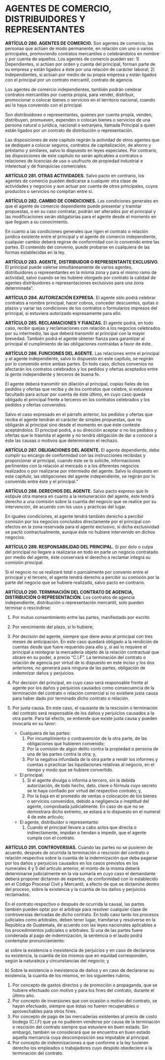 # AGENTES DE COMERCIO, DISTRIBUIDORES Y REPRESENTANTES

__ARTÍCULO 280. AGENTES DE COMERCIO.__ Son agentes de comercio, las personas que actúen
de modo permanente, en relación con uno o varios principales, promoviendo contratos
mercantiles o celebrándolos en nombre y por cuenta de aquellos. Los agentes de comercio
pueden ser: 1) Dependientes, si actúan por orden y cuenta del principal, forman parte de su
empresa y están ligados a éste por una relación de carácter laboral; 2) Independientes, si actúan
por medio de su propia empresa y están ligados con el principal por un contrato mercantil,
contrato de agencia.

Los agentes de comercio independientes, también podrán celebrar contratos mercantiles por
cuenta propia, para vender, distribuir, promocionar o colocar bienes o servicios en el territorio
nacional, cuando así lo haya convenido con el principal.

Son distribuidores o representantes, quienes por cuenta propia, venden, distribuyen,
promueven, expenden o colocan bienes o servicios de una persona natural o jurídica, nacional o
extranjera, llamada Principal a quien están ligados por un contrato de distribución o
representación.

Las disposiciones de este capítulo regirán la actividad de otros agentes que se dediquen a
colocar seguros, contratos de capitalización, de ahorro y préstamo y similares, salvo lo
dispuesto en leyes especiales. Por contrario, las disposiciones de este capítulo no serán
aplicables a contratos o relaciones de licencias de uso o usufructo de propiedad industrial e
intelectual y de franquicias comerciales.

__ARTÍCULO 281. OTRAS ACTIVIDADES.__ Salvo pacto en contrario, los agentes de comercio
pueden dedicarse a cualquier otra clase de actividades y negocios y aun actuar por cuenta de
otros principales, cuyos productos o servicios no compitan entre sí.

__ARTÍCULO 282. CAMBIO DE CONDICIONES.__ Las condiciones generales en que el agente de
comercio dependiente puede presentar y tramitar propuestas, o en su caso contratar, podrán
ser alterados por el principal y las modificaciones serán obligatorias para el agente desde el
momento en que lleguen a su conocimiento.

En cuanto a las condiciones generales que rigen el contrato o relación jurídica existente entre el
principal y el agente de comercio independiente, cualquier cambio deberá regirse de
conformidad con lo convenido entre las partes. El contenido del convenio, puede probarse en
cualquiera de las formas establecidas en la ley.

__ARTÍCULO 283. AGENTE, DISTRIBUIDOR O REPRESENTANTE EXCLUSIVO.__ El principal puede
valerse simultáneamente de varios agentes, distribuidores o representantes en la misma zona y
para el mismo ramo de actividad, salvo cuando se les hubiere otorgado por contrato la calidad
de agentes distribuidores o representaciones exclusivos para una zona determinada”.

__ARTÍCULO 284. AUTORIZACIÓN EXPRESA.__ El agente sólo podrá celebrar contratos a nombre
principal, hacer cobros, conceder descuentos, quitas o plazos y variar las condiciones de los
contratos o formularios impresos del principal, si estuviera autorizado expresamente para ello.

__ARTÍCULO 285. RECLAMACIONES Y FIANZAS.__ El agente podrá, en todo caso, recibir quejas y
reclamaciones con relación a los negocios celebrados por su intermedio, las que deberá
transmitir al principal con la mayor brevedad. También podrá el agente obtener fianza para
garantizar al principal el cumplimiento de las obligaciones contraídas a favor de éste.

__ARTÍCULO 286. FUNCIONES DEL AGENTE.__ Las relaciones entre el principal y el agente
independiente, salvo lo dispuesto en este capítulo, se regirán por lo convenido entre ambas
partes. En todo caso, dichos convenios no afectarán los contratos celebrados y los pedidos y
ofertas aceptados entre la gente independiente y terceros de buena fe.

El agente deberá transmitir sin dilación al principal, copias fieles de los pedidos y ofertas que
reciba y de los contratos que celebre, si estuviera facultado para actuar por cuenta de éste
último, en cuyo caso queda obligado el principal frente a terceros en los contratos celebrados y
los pedidos y ofertas convenidos.

Salvo el caso expresado en el párrafo anterior, los pedidos y ofertas que reciba el agente
tendrán el carácter de simples propuestas, que no obligarán al principal sino desde el momento
en que éste conteste aceptándolos. El principal podrá, a su dirección aceptar o no los pedidos y
ofertas que le trasmita el agente y no tendrá obligación de dar a conocer a éste las causas o
motivos que determinaron el rechazo.

__ARTÍCULO 287. OBLIGACIONES DEL AGENTE.__ El agente dependiente, debe cumplir su
encargo de conformidad con las instrucciones recibidas y proporcionar al principal, cuando éste
se lo solicite, informaciones pertinentes con la relación al mercado o a los diferentes negocios
realizados o por realizarse por intermedio del agente. Salvo lo dispuesto en este capítulo, las
obligaciones del agente independiente, se regirán por lo convenido entre éste y el principal.”

__ARTÍCULO 288. DERECHOS DEL AGENTE.__ Salvo pacto expreso que lo estipule otra manera
en cuanto a la remuneración del agente, éste tendrá derecho a una comisión sobre la cuantía
del negocio que se realice por su intervención, de acuerdo con los usos y prácticas del lugar.

En iguales condiciones, el agente tendrá también derecho a percibir comisión por los negocios
concluidos directamente por el principal con efectos en la zona reservada para el agente
exclusivo, si dicha exclusividad se pactó contractualmente, aunque éste no hubiere intervenido
en dichos negocios.

__ARTÍCULO 289. RESPONSABILIDAD DEL PRINCIPAL.__ Si por dolo o culpa del principal no
llegare a realizarse en todo en parte un negocio contratado por medio del agente, éste
conservará el derecho a reclamar integra su comisión principal.

Si el negocio no se realizaré total o parcialmente por convenio entre el principal y el tercero, el
agente tendrá derecho a percibir su comisión por la parte del negocio que se hubiere realizado,
salvo pacto en contrario.

__ARTÍCULO 290. TERMINACIÓN DEL CONTRATO DE AGENCIA, DISTRIBUCIÓN O
REPRESENTACIÓN.__ Los contratos de agencia independiente, distribución o representación
mercantil, solo pueden terminar o rescindirse:

1. Por mutuo consentimiento entre las partes, manifestado por escrito
2. Por vencimiento del plazo, si lo hubiere;
3. Por decisión del agente, siempre que diere aviso al principal con tres meses de anticipación.
En este caso quedará obligado a la rendición de cuentas desde que fuere requerido para ello y,
si así lo requiere el principal a reintegrar la mercadería objeto de la relación contractual que
obrare en su poder, a precio “C.I.F”.
La terminación del contrato o relación de agencia por virtud de lo dispuesto en este inciso y los
dos anteriores, no generará para ninguna de las partes, obligación de indemnizar daños y
perjuicios.
4. Por decisión del principal, en cuyo caso será responsable frente al agente por los daños y
perjuicios causados como consecuencia de la terminación del contrato o relación comercial si
no existiere justa causa para haber dado por terminado dicho contrato o relación.
5. Por justa causa. En este caso, el causante de la rescisión o terminación del contrato será
responsable de los daños y perjuicios causados a la otra parte. Para tal efecto, se entiende que
existe justa causa y pueden invocarla en su favor:

    - Cualquiera de las partes:
        1. Por incumplimiento o contravención de la otra parte, de las obligaciones que hubieren
convenido;
        2. Por la comisión de algún delito contra la propiedad o persona de una de las partes contra la
otra; y,
        3. Por la negativa infundada de la otra parte a rendir los informes y cuentas o practicar las
liquidaciones relativas al negocio, en el tiempo y modo que se hubiere convertido.
    - El principal:
        1. Si el agente divulga o informa a tercero, sin la debida autorización, de todo hecho, dato, clave
o fórmula cuyo secreto se le haya confiado por virtud del respectivo contrato; y,
        2. Por la baja en el promedio de ventas o colocación de los bienes o servicios convenidos,
debido a negligencia o ineptitud del agente, comprobada judicialmente. En caso de que no se
demostrara dicho extremo, se estará a lo dispuesto en el numeral 4 de este artículo;
    - El agente, distribuidor o representante:
        1. Cuando el principal llevare a cabo actos que directa o indirectamente, impidan o tiendan a
impedir, que el agente cumpla con el contrato.

__ARTÍCULO 291. CONTROVERSIAS.__ Cuando las partes no se pusieren de acuerdo, después de
ocurrida la terminación o rescisión del contrato o relación respectiva sobre la cuantía de la
indemnización que deba pagarse por los daños y perjuicios causados en los casos previstos en
los numerales 4 y 5 del artículo anterior, el monto de la misma deberá determinarse
judicialmente en la vía sumaria en cuyo caso el demandante deberá proponer dictamen de
expertos, de conformidad con lo establecido en el Código Procesal Civil y Mercantil, a efecto de
que se dictamine dentro del proceso, sobre la existencia y la cuantía de los daños y perjuicios
reclamados.

En el contrato respectivo o después de ocurrida la causal, las partes también pueden optar por
el arbitraje para resolver cualquier clase de controversias derivadas de dicho contrato. En todo
caso tanto los procesos judiciales como arbitrales, deben tener lugar, tramitarse y resolverse en
la República de Guatemala, de acuerdo con las leyes nacionales aplicables a los procedimientos
judiciales o arbitrales.
Si una de las partes fuere condenada al pago de indemnización, la sentencia o el laudo podrá
contemplar pronunciamiento:

a) sobre la existencia o inexistencia de perjuicios y en caso de declararse su existencia, la cuantía
de los mismos que en equidad corresponden, según la naturaleza y circunstancias del negocio; y

b) Sobre la existencia o inexistencia de daños y en caso de declararse su existencia, la cuantía de
los mismos, en los siguientes rubros;

1. Por concepto de gastos directos y de promoción o propaganda, que se hubiere efectuado
con motivo y para los fines del contrato, durante el último año.
2. Por concepto de inversiones que con ocasión o motivo del contrato, se hayan efectuado,
siempre que éstas no fueren recuperables o aprovechables para otros fines.
3. Por concepto de pago de las mercaderías existentes al precio de costo bodega (C.I.F) que ya
no pudieren venderse por causa de la terminación o rescisión del contrato siempre que
estuviere en buen estado. Sin embargo, también se considerará que se encuentra en buen
estado aquella mercancía cuya descomposición sea imputable al principal.
4. Por concepto de indemnizaciones a que conforme a la ley tuvieren derecho los empleados o
trabajadores cuyo despido obedeciere a la terminación del contrato.
